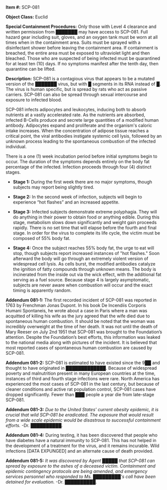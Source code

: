 **Item #:** SCP-081

**Object Class:** Euclid

**Special Containment Procedures:** Only those with Level 4 clearance and written permission from ███████ may have access to SCP-081. Full hazard gear including suit, gloves, and an oxygen tank must be worn at all times when in the containment area. Suits must be sprayed with a disinfectant shower before leaving the containment area. If containment is breached, the entire area must be exposed to ultraviolet light and then bleached. Those who are suspected of being infected must be quarantined for at least ten (10) days. If no symptoms manifest after the tenth day, then quarantine can be lifted.

**Description:** SCP-081 is a contagious virus that appears to be a mutated version of the ███████ virus, but with █ segments in its RNA instead of █. The virus is human specific, but is spread by rats who act as passive carriers. SCP-081 can also be spread through sexual intercourse and exposure to infected blood.

SCP-081 infects adipocytes and leukocytes, inducing both to absorb nutrients at a vastly accelerated rate. As the nutrients are absorbed, infected B-Cells produce and secrete large quantities of a modified human antibody. Adipocytes expand and proliferate and the organism's caloric intake increases. When the concentration of adipose tissue reaches a critical point, the viral antibodies instigate systemic cell lysis, followed by an unknown process leading to the spontaneous combustion of the infected individual.

There is a one (1) week incubation period before initial symptoms begin to occur. The duration of the symptoms depends entirely on the body fat percentage of the infected. Infection proceeds through four (4) distinct stages.

*   **Stage 1:** During the first week there are no major symptoms, though subjects may report being slightly tired.

*   **Stage 2:** In the second week of infection, subjects will begin to experience “hot flashes” and an increased appetite.

*   **Stage 3:** Infected subjects demonstrate extreme polyphagia. They will do anything in their power to obtain food or anything edible. During this stage, metabolism slows down significantly and weight gain proceeds rapidly. There is no set time that will elapse before the fourth and final stage. In order for the virus to complete its life cycle, the victim must be composed of 55% body fat.

*   **Stage 4:** Once the subject reaches 55% body fat, the urge to eat will stop, though subjects report increased instances of "hot flashes." Soon afterward the body will go through an extremely violent version of widespread cell lysis. As cells burst, the modified antibodies catalyze the ignition of fatty compounds through unknown means. The body is incinerated from the inside out via the wick effect, with the additional fat serving as a fuel source. Because stage 4 is largely asymptomatic, subjects are never aware when combustion will occur and the exact timing is apparently random.

**Addendum 081-1:** The first recorded incident of SCP-081 was reported in 1763 by Frenchman Jonas Dupont. In his book De Incendiis Corporis Humani Spontaneis, he wrote about a case in Paris where a man was acquitted of killing his wife as the jury agreed that the wife died due to spontaneous human combustion. It should be noted that the woman was incredibly overweight at the time of her death. It was not until the death of Mary Reeser on July 2nd 1951 that SCP-081 was brought to the Foundation’s attention. Despite the Foundation’s best efforts, this information was leaked to the national media along with pictures of the incident. It is believed that most reported cases of spontaneous human combustion are caused by SCP-081.

**Addendum 081-2:** SCP-081 is estimated to have existed since the 9██ and thought to have originated in █████████████. Because of widespread poverty and malnutrition present in many European countries at the time, instances of third and fourth stage infections were rare. North America has experienced the most cases of SCP-081 in the last century, but because of cleaner conditions and active rat population control, SCP-081 cases have dropped significantly. Fewer than ███ people a year die from late-stage SCP-081.

**Addendum 081-3:** _Due to the United States' current obesity epidemic, it is crucial that wild SCP-081 be eradicated. The exposure that would result from a wide scale epidemic would be disastrous to successful containment efforts._ -Dr. ██████████.

**Addendum 081-4:** During testing, it has been discovered that people who have diabetes have a natural immunity to SCP-081. This has not helped in the development of a treatment for the virus, and it remains incurable. Wild infections \[DATA EXPUNGED\] and an alternate cause of death provided.

**Addendum 081-5:** _It was discovered by Agent █████ that SCP-081 can spread by exposure to the ashes of a deceased victim. Containment and epidemic contingency protocols are being amended, and emergency services personnel who responded to Ms. █████████'s call have been detained for evaluation._ -Dr. ██████████.